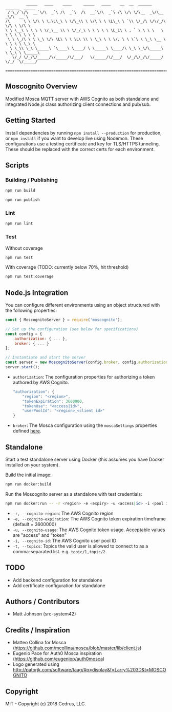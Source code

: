 ```text
         _____   ____    ____     _____   ____    __  __  ______  ______  _____      
 /'\_/`\/\  __`\/\  _`\ /\  _`\  /\  __`\/\  _`\ /\ \/\ \/\__  _\/\__  _\/\  __`\    
/\      \ \ \/\ \ \,\L\_\ \ \/\_\\ \ \/\ \ \ \L\_\ \ `\\ \/_/\ \/\/_/\ \/\ \ \/\ \   
\ \ \__\ \ \ \ \ \/_\__ \\ \ \/_/_\ \ \ \ \ \ \L_L\ \ , ` \ \ \ \   \ \ \ \ \ \ \ \  
 \ \ \_/\ \ \ \_\ \/\ \L\ \ \ \L\ \\ \ \_\ \ \ \/, \ \ \`\ \ \_\ \__ \ \ \ \ \ \_\ \ 
  \ \_\\ \_\ \_____\ `\____\ \____/ \ \_____\ \____/\ \_\ \_\/\_____\ \ \_\ \ \_____\
   \/_/ \/_/\/_____/\/_____/\/___/   \/_____/\/___/  \/_/\/_/\/_____/  \/_/  \/_____/
                                                                                     
=====================================================================================  

```

## Moscognito Overview

Modified Mosca MQTT server with AWS Cognito as both standalone and integrated Node.js class authorizing client connections and pub/sub.

## Getting Started

Install dependencies by running `npm install --production` for production, or `npm install` if you want to develop live using Nodemon. These configurations use a testing certificate and key for TLS/HTTPS tunneling. These should be replaced with the correct certs for each environment.

## Scripts

### Building / Publishing

```bash
npm run build
```

```bash
npm run publish
```

### Lint

```bash
npm run lint
```

### Test

Without coverage

```bash
npm run test
```

With coverage (TODO: currently below 70%, hit threshold)

```bash
npm run test:coverage
```

## Node.js Integration

You can configure different environments using an object structured with the following properties:

```javascript
const { MoscognitoServer } = require('moscognito');

// Set up the configuration (see below for specifications)
const config = {
    authorization: { ... },
    broker: { ... }
};

// Instantiate and start the server
const server = new MoscognitoServer(config.broker, config.authorization);
server.start();
```

* `authorization`: The configuration properties for authorizing a token authored by AWS Cognito.

    ```javascript
    "authorization": {
        "region": "<region>",
        "tokenExpiration": 3600000,
        "tokenUse": "<access|id>",
        "userPoolId": "<region>_<client id>"
    }
    ```

* `broker`: The Mosca configuration using the `moscaSettings` properties defined [here](https://github.com/mcollina/mosca/wiki/Mosca-basic-usage).

## Standalone

Start a test standalone server using Docker (this assumes you have Docker installed on your system).

Build the initial image:

```bash
npm run docker:build
```

Run the Moscognito server as a standalone with test credentials:

```bash
npm run docker:run -- -r <region> -e <expiry> -u <access|id> -i <pool id> -t <topics>
```

* `-r, --cognito-region`:  The AWS Cognito region
* `-e, --cognito-expiration`:  The AWS Cognito token expiration timeframe (default = 3600000)
* `-u, --cognito-usage`:  The AWS Cognito token usage.  Acceptable values are "access" and "token"
* `-i, --cognito-id`:  The AWS Cognito user pool ID
* `-t, --topics`:  Topics the valid user is allowed to connect to as a comma-separated list. e.g. `topic/1,topic/2`.

## TODO

* Add backend configuration for standalone
* Add certificate configuration for standalone

## Authors / Contributors

* Matt Johnson (src-system42)

## Credits / Inspiration
* Matteo Collina for Mosca (https://github.com/mcollina/mosca/blob/master/lib/client.js)
* Eugenio Pace for Auth0 Mosca inspiration (https://github.com/eugeniop/auth0mosca)
* Logo generated using http://patorjk.com/software/taag/#p=display&f=Larry%203D&t=MOSCOGNITO

## Copyright

MIT - Copyright (c) 2018 Cedrus, LLC.